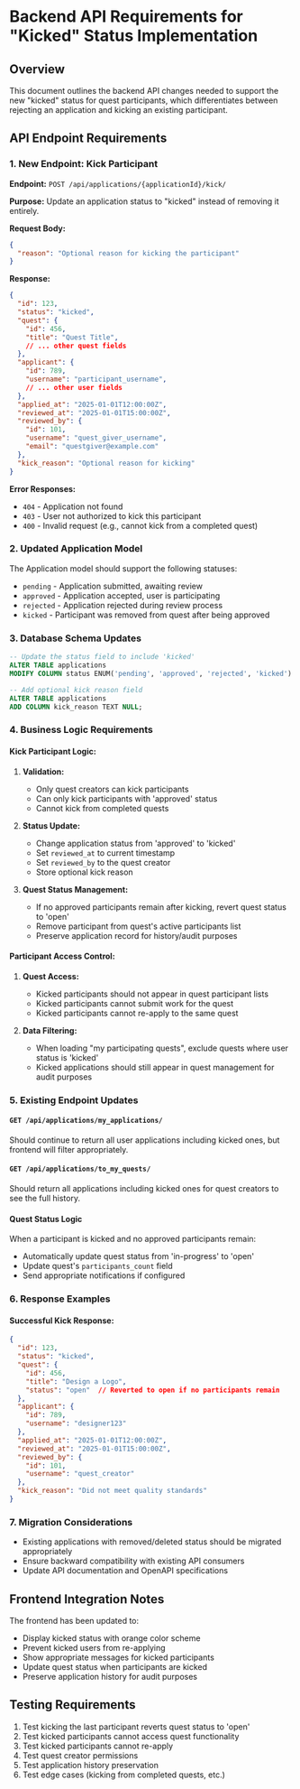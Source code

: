 # Backend API Requirements for "Kicked" Status Implementation

## Overview
This document outlines the backend API changes needed to support the new "kicked" status for quest participants, which differentiates between rejecting an application and kicking an existing participant.

## API Endpoint Requirements

### 1. New Endpoint: Kick Participant
**Endpoint:** `POST /api/applications/{applicationId}/kick/`

**Purpose:** Update an application status to "kicked" instead of removing it entirely.

**Request Body:**
```json
{
  "reason": "Optional reason for kicking the participant"
}
```

**Response:**
```json
{
  "id": 123,
  "status": "kicked",
  "quest": {
    "id": 456,
    "title": "Quest Title",
    // ... other quest fields
  },
  "applicant": {
    "id": 789,
    "username": "participant_username",
    // ... other user fields
  },
  "applied_at": "2025-01-01T12:00:00Z",
  "reviewed_at": "2025-01-01T15:00:00Z",
  "reviewed_by": {
    "id": 101,
    "username": "quest_giver_username",
    "email": "questgiver@example.com"
  },
  "kick_reason": "Optional reason for kicking"
}
```

**Error Responses:**
- `404` - Application not found
- `403` - User not authorized to kick this participant
- `400` - Invalid request (e.g., cannot kick from a completed quest)

### 2. Updated Application Model
The Application model should support the following statuses:
- `pending` - Application submitted, awaiting review
- `approved` - Application accepted, user is participating
- `rejected` - Application rejected during review process
- `kicked` - Participant was removed from quest after being approved

### 3. Database Schema Updates
```sql
-- Update the status field to include 'kicked'
ALTER TABLE applications 
MODIFY COLUMN status ENUM('pending', 'approved', 'rejected', 'kicked') NOT NULL;

-- Add optional kick reason field
ALTER TABLE applications 
ADD COLUMN kick_reason TEXT NULL;
```

### 4. Business Logic Requirements

#### Kick Participant Logic:
1. **Validation:**
   - Only quest creators can kick participants
   - Can only kick participants with 'approved' status
   - Cannot kick from completed quests

2. **Status Update:**
   - Change application status from 'approved' to 'kicked'
   - Set `reviewed_at` to current timestamp
   - Set `reviewed_by` to the quest creator
   - Store optional kick reason

3. **Quest Status Management:**
   - If no approved participants remain after kicking, revert quest status to 'open'
   - Remove participant from quest's active participants list
   - Preserve application record for history/audit purposes

#### Participant Access Control:
1. **Quest Access:**
   - Kicked participants should not appear in quest participant lists
   - Kicked participants cannot submit work for the quest
   - Kicked participants cannot re-apply to the same quest

2. **Data Filtering:**
   - When loading "my participating quests", exclude quests where user status is 'kicked'
   - Kicked applications should still appear in quest management for audit purposes

### 5. Existing Endpoint Updates

#### `GET /api/applications/my_applications/`
Should continue to return all user applications including kicked ones, but frontend will filter appropriately.

#### `GET /api/applications/to_my_quests/`
Should return all applications including kicked ones for quest creators to see the full history.

#### Quest Status Logic
When a participant is kicked and no approved participants remain:
- Automatically update quest status from 'in-progress' to 'open'
- Update quest's `participants_count` field
- Send appropriate notifications if configured

### 6. Response Examples

#### Successful Kick Response:
```json
{
  "id": 123,
  "status": "kicked",
  "quest": {
    "id": 456,
    "title": "Design a Logo",
    "status": "open"  // Reverted to open if no participants remain
  },
  "applicant": {
    "id": 789,
    "username": "designer123"
  },
  "applied_at": "2025-01-01T12:00:00Z",
  "reviewed_at": "2025-01-01T15:00:00Z",
  "reviewed_by": {
    "id": 101,
    "username": "quest_creator"
  },
  "kick_reason": "Did not meet quality standards"
}
```

### 7. Migration Considerations
- Existing applications with removed/deleted status should be migrated appropriately
- Ensure backward compatibility with existing API consumers
- Update API documentation and OpenAPI specifications

## Frontend Integration Notes
The frontend has been updated to:
- Display kicked status with orange color scheme
- Prevent kicked users from re-applying
- Show appropriate messages for kicked participants
- Update quest status when participants are kicked
- Preserve application history for audit purposes

## Testing Requirements
1. Test kicking the last participant reverts quest status to 'open'
2. Test kicked participants cannot access quest functionality
3. Test kicked participants cannot re-apply
4. Test quest creator permissions
5. Test application history preservation
6. Test edge cases (kicking from completed quests, etc.)
